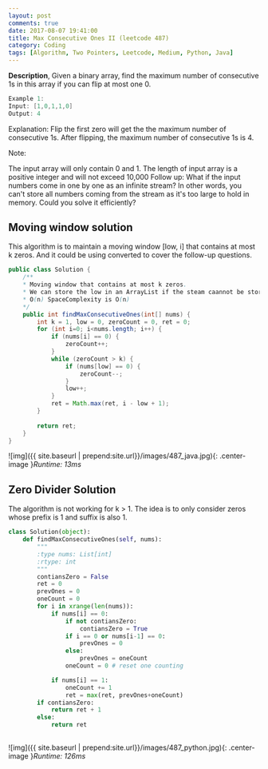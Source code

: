 ```yaml
---
layout: post
comments: true
date: 2017-08-07 19:41:00
title: Max Consecutive Ones II (leetcode 487)
category: Coding
tags: [Algorithm, Two Pointers, Leetcode, Medium, Python, Java]
---
```


**Description**,
Given a binary array, find the maximum number of consecutive 1s in this array if you can flip at most one 0.

```java
Example 1:
Input: [1,0,1,1,0]
Output: 4
```
Explanation: Flip the first zero will get the the maximum number of consecutive 1s.
    After flipping, the maximum number of consecutive 1s is 4.

Note:

The input array will only contain 0 and 1.
The length of input array is a positive integer and will not exceed 10,000
Follow up:
What if the input numbers come in one by one as an infinite stream? In other words, you can't store all numbers coming from the stream as it's too large to hold in memory. Could you solve it efficiently?

## Moving window solution
This algorithm is to maintain a moving window [low, i] that contains at most k zeros. And it could be using converted to cover the follow-up questions.

```java
public class Solution {
    /**
    * Moving window that contains at most k zeros.
    * We can store the low in an ArrayList if the steam caannot be stored in RAM.
    * O(n) SpaceComplexity is O(n)
    */
    public int findMaxConsecutiveOnes(int[] nums) {
        int k = 1, low = 0, zeroCount = 0, ret = 0;
        for (int i=0; i<nums.length; i++) {
            if (nums[i] == 0) {
                zeroCount++;
            }
            while (zeroCount > k) {
                if (nums[low] == 0) {
                    zeroCount--;
                }
                low++;
            }
            ret = Math.max(ret, i - low + 1);
        }
        
        return ret;
    }
}        
```

![img]({{ site.baseurl | prepend:site.url}}/images/487_java.jpg){: .center-image }*Runtime: 13ms*

## Zero Divider Solution
The algorithm is not working for k > 1.
The idea is to only consider zeros whose prefix is 1 and suffix is also 1.

```python
class Solution(object):
    def findMaxConsecutiveOnes(self, nums):
        """
        :type nums: List[int]
        :rtype: int
        """
        contiansZero = False
        ret = 0
        prevOnes = 0
        oneCount = 0
        for i in xrange(len(nums)):
            if nums[i] == 0:
                if not contiansZero:
                    contiansZero = True
                if i == 0 or nums[i-1] == 0:
                    prevOnes = 0
                else:
                    prevOnes = oneCount
                oneCount = 0 # reset one counting

            if nums[i] == 1:
                oneCount += 1
                ret = max(ret, prevOnes+oneCount)
        if contiansZero:
            return ret + 1
        else:
            return ret
                
```
![img]({{ site.baseurl | prepend:site.url}}/images/487_python.jpg){: .center-image }*Runtime: 126ms*